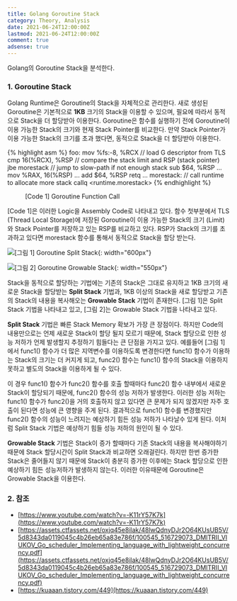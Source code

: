 ```yaml
---
title: Golang Goroutine Stack
category: Theory, Analysis
date: 2021-06-24T12:00:00Z
lastmod: 2021-06-24T12:00:00Z
comment: true
adsense: true
---
```


Golang의 Goroutine Stack을 분석한다.

### 1. Goroutine Stack

Golang Runtime은 Goroutine의 Stack을 자체적으로 관리한다. 새로 생성된 Goroutine은 기본적으로 **1KB** 크기의 Stack을 이용할 수 있으며, 필요에 따라서 동적으로 Stack을 더 할당받아 이용한다. Goroutine은 함수를 실행하기 전에 Goroutine이 이용 가능한 Stack의 크기와 현재 Stack Pointer를 비교한다. 만약 Stack Pointer가 이용 가능한 Stack의 크기를 초과 했다면, 동적으로 Stack을 더 할당받아 이용한다.

{% highlight asm %}
foo:
mov %fs:-8, %RCX     // load G descriptor from TLS
cmp 16(%RCX), %RSP   // compare the stack limit and RSP (stack pointer)
jbe morestack        // jump to slow-path if not enough stack
sub $64, %RSP
...
mov %RAX, 16(%RSP)
...
add $64, %RSP
retq
...
morestack:           // call runtime to allocate more stack
callq <runtime.morestack>
{% endhighlight %}
<figure>
<figcaption class="caption">[Code 1] Goroutine Function Call</figcaption>
</figure>

[Code 1]은 이러한 Logic을 Assembly Code로 나타내고 있다. 함수 첫부분에서 TLS (Thread Local Storage)에 저장된 Goroutine이 이용 가능한 Stack의 크기 (Limit)와 Stack Pointer를 저장하고 있는 RSP를 비교하고 있다. RSP가 Stack의 크기를 초과하고 있다면 morestack 함수를 통해서 동적으로 Stack을 할당 받는다.

![[그림 1] Goroutine Split Stack]({{site.baseurl}}/images/theory_analysis/Golang_Goroutine_Stack/Split_Stack.PNG){: width="600px"}

![[그림 2] Goroutine Growable Stack]({{site.baseurl}}/images/theory_analysis/Golang_Goroutine_Stack/Growable_Stack.PNG){: width="550px"}

Stack을 동적으로 할당하는 기법에는 기존의 Stack은 그대로 유지하고 1KB 크기의 새로운 Stack을 할당받는 **Split Stack** 기법과, 1KB 이상의 Stack을 새로 할당받고 기존의 Stack의 내용을 복사해오는 **Growable Stack** 기법이 존재한다. [그림 1]은 Split Stack 기법을 나타내고 있고, [그림 2]는 Growable Stack 기법을 나타내고 있다.

**Split Stack** 기법은 빠른 Stack Memory 확보가 가장 큰 장점이다. 하지만 Code의 내용만으로는 언제 새로운 Stack이 할당 될지 모르기 때문에, Stack 할당으로 인한 성능 저하가 언제 발생할지 추정하기 힘들다는 큰 단점을 가지고 있다. 예를들어 [그림 1]에서 func1() 함수가 더 많은 지역변수를 이용하도록 변경한다면 func1() 함수가 이용하는 Stack의 크기는 더 커지게 되고, func2() 함수는 func1() 함수의 Stack을 이용하지 못하고 별도의 Stack을 이용하게 될 수 있다.

이 경우 func1() 함수가 func2() 함수를 호출 할때마다 func2() 함수 내부에서 새로운 Stack이 할당되기 때문에, func2() 함수의 성능 저하가 발생한다. 이러한 성능 저하는 func1() 함수가 func2()을 거의 호출하지 않고 있다면 큰 문제가 되지 않겠지만 자주 호출이 된다면 성능에 큰 영향을 주게 된다. 결과적으로 func1() 함수를 변경했지만 func2() 함수의 성능이 느려지는 예상하기 힘든 성능 저하가 나타날수 있게 된다. 이처럼 Split Stack 기법은 예상하기 힘들 성능 저하의 원인이 될 수 있다.

**Growable Stack** 기법은 Stack이 증가 할때마다 기존 Stack의 내용을 복사해야하기 때문에 Stack 할당시간이 Split Stack과 비교하면 오래걸린다. 하지만 한번 증가한 Stack은 줄어들지 않기 때문에 Stack이 충분히 증가한 이후에는 Stack 할당으로 인한 예상하기 힘든 성능저하가 발생하지 않는다. 이러한 이유때문에 Goroutine은 Growable Stack을 이용한다.

### 2. 참조

* [https://www.youtube.com/watch?v=-K11rY57K7k](https://www.youtube.com/watch?v=-K11rY57K7k)
* [https://assets.ctfassets.net/oxjq45e8ilak/48lwQdnyDJr2O64KUsUB5V/5d8343da0119045c4b26eb65a83e786f/100545_516729073_DMITRII_VIUKOV_Go_scheduler_Implementing_language_with_lightweight_concurrency.pdf](https://assets.ctfassets.net/oxjq45e8ilak/48lwQdnyDJr2O64KUsUB5V/5d8343da0119045c4b26eb65a83e786f/100545_516729073_DMITRII_VIUKOV_Go_scheduler_Implementing_language_with_lightweight_concurrency.pdf)
* [https://kuaaan.tistory.com/449](https://kuaaan.tistory.com/449)